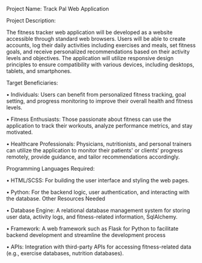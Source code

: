Project Name: Track Pal Web Application

Project Description:

The fitness tracker web application will be developed as a website accessible through standard 
web browsers. Users will be able to create accounts, log their daily activities including exercises 
and meals, set fitness goals, and receive personalized recommendations based on their activity 
levels and objectives. The application will utilize responsive design principles to ensure 
compatibility with various devices, including desktops, tablets, and smartphones.


Target Beneficiaries:

• Individuals: Users can benefit from personalized fitness tracking, goal setting, and 
progress monitoring to improve their overall health and fitness levels.

• Fitness Enthusiasts: Those passionate about fitness can use the application to track their 
workouts, analyze performance metrics, and stay motivated.

• Healthcare Professionals: Physicians, nutritionists, and personal trainers can utilize the 
application to monitor their patients' or clients' progress remotely, provide guidance, 
and tailor recommendations accordingly.


Programming Languages Required:

• HTML/SCSS: For building the user interface and styling the web pages.

• Python: For the backend logic, user authentication, and interacting with the database.
Other Resources Needed

• Database Engine: A relational database management system for storing user data, 
activity logs, and fitness-related information, SqlAlchemy.

• Framework: A web framework such as Flask for Python to facilitate backend 
development and streamline the development process

• APIs: Integration with third-party APIs for accessing fitness-related data (e.g., exercise 
databases, nutrition databases).
